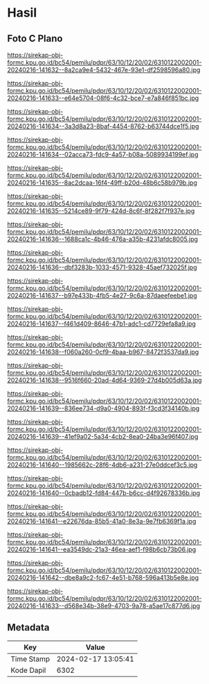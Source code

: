 # Hasil

## Foto C Plano

https://sirekap-obj-formc.kpu.go.id/bc54/pemilu/pdpr/63/10/12/20/02/6310122002001-20240216-141632--8a2ca9e4-5432-467e-93e1-df2598596a80.jpg

https://sirekap-obj-formc.kpu.go.id/bc54/pemilu/pdpr/63/10/12/20/02/6310122002001-20240216-141633--e64e5704-08f6-4c32-bce7-e7a846f851bc.jpg

https://sirekap-obj-formc.kpu.go.id/bc54/pemilu/pdpr/63/10/12/20/02/6310122002001-20240216-141634--3a3d8a23-8baf-4454-8762-b63744dce1f5.jpg

https://sirekap-obj-formc.kpu.go.id/bc54/pemilu/pdpr/63/10/12/20/02/6310122002001-20240216-141634--02acca73-fdc9-4a57-b08a-5089934199ef.jpg

https://sirekap-obj-formc.kpu.go.id/bc54/pemilu/pdpr/63/10/12/20/02/6310122002001-20240216-141635--8ac2dcaa-16f4-49ff-b20d-48b6c58b979b.jpg

https://sirekap-obj-formc.kpu.go.id/bc54/pemilu/pdpr/63/10/12/20/02/6310122002001-20240216-141635--5214ce89-9f79-424d-8c6f-8f282f7f937e.jpg

https://sirekap-obj-formc.kpu.go.id/bc54/pemilu/pdpr/63/10/12/20/02/6310122002001-20240216-141636--1688ca1c-4b46-476a-a35b-4231afdc8005.jpg

https://sirekap-obj-formc.kpu.go.id/bc54/pemilu/pdpr/63/10/12/20/02/6310122002001-20240216-141636--dbf3283b-1033-4571-9328-45aef732025f.jpg

https://sirekap-obj-formc.kpu.go.id/bc54/pemilu/pdpr/63/10/12/20/02/6310122002001-20240216-141637--b97e433b-4fb5-4e27-9c6a-87daeefeebe1.jpg

https://sirekap-obj-formc.kpu.go.id/bc54/pemilu/pdpr/63/10/12/20/02/6310122002001-20240216-141637--f461d409-8646-47b1-adc1-cd7729efa8a9.jpg

https://sirekap-obj-formc.kpu.go.id/bc54/pemilu/pdpr/63/10/12/20/02/6310122002001-20240216-141638--f060a260-0cf9-4baa-b967-8472f3537da9.jpg

https://sirekap-obj-formc.kpu.go.id/bc54/pemilu/pdpr/63/10/12/20/02/6310122002001-20240216-141638--9516f660-20ad-4d64-9369-27d4b005d63a.jpg

https://sirekap-obj-formc.kpu.go.id/bc54/pemilu/pdpr/63/10/12/20/02/6310122002001-20240216-141639--836ee734-d9a0-4904-893f-f3cd3f34140b.jpg

https://sirekap-obj-formc.kpu.go.id/bc54/pemilu/pdpr/63/10/12/20/02/6310122002001-20240216-141639--41ef9a02-5a34-4cb2-8ea0-24ba3e96f407.jpg

https://sirekap-obj-formc.kpu.go.id/bc54/pemilu/pdpr/63/10/12/20/02/6310122002001-20240216-141640--1985662c-28f6-4db6-a231-27e0ddcef3c5.jpg

https://sirekap-obj-formc.kpu.go.id/bc54/pemilu/pdpr/63/10/12/20/02/6310122002001-20240216-141640--0cbadb12-fd84-447b-b6cc-d4f92678336b.jpg

https://sirekap-obj-formc.kpu.go.id/bc54/pemilu/pdpr/63/10/12/20/02/6310122002001-20240216-141641--e22676da-85b5-41a0-8e3a-9e7fb6369f1a.jpg

https://sirekap-obj-formc.kpu.go.id/bc54/pemilu/pdpr/63/10/12/20/02/6310122002001-20240216-141641--ea3549dc-21a3-46ea-aef1-f98b6cb73b06.jpg

https://sirekap-obj-formc.kpu.go.id/bc54/pemilu/pdpr/63/10/12/20/02/6310122002001-20240216-141642--dbe8a9c2-fc67-4e51-b768-596a413b5e8e.jpg

https://sirekap-obj-formc.kpu.go.id/bc54/pemilu/pdpr/63/10/12/20/02/6310122002001-20240216-141633--d568e34b-38e9-4703-9a78-a5ae17c877d6.jpg


## Metadata

| Key        | Value               |
| ---------- | ------------------- |
| Time Stamp | 2024-02-17 13:05:41 |
| Kode Dapil | 6302                |



